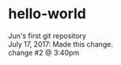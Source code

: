 # hello-world
Jun's first git repository <br>
July 17, 2017: Made this change.<br>
change #2 @ 3:40pm
